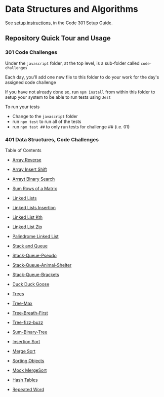 # Data Structures and Algorithms

See [setup instructions](https://codefellows.github.io/setup-guide/code-301/2-code-challenges), in the Code 301 Setup Guide.

## Repository Quick Tour and Usage

### 301 Code Challenges

Under the `javascript` folder, at the top level, is a sub-folder called `code-challenges`

Each day, you'll add one new file to this folder to do your work for the day's assigned code challenge

If you have not already done so, run `npm install` from within this folder to setup your system to be able to run tests using `Jest`

To run your tests

- Change to the `javascript` folder
- run `npm test` to run all of the tests
- run `npm test ##` to only run tests for challenge ## (i.e. 01)

### 401 Data Structures, Code Challenges

Table of Contents
- [Array Reverse](./javascript/arrayReverse/README.md)

- [Array Insert Shift](./javascript/arrayInsertShift/README.md)

- [Arrayt Binary Search](./javascript/arrayBinarySearch/README.md)

- [Sum Rows of a Matrix](./javascript/class-04/README.md)

- [Linked Lists](./javascript/linkedLists/README.md)

- [Linked Lists Insertion](./javascript/linked-list-insertions/README.md)

- [Linked List Kth](./javascript/linked-list-kth/README.md)

- [Linked List Zip](./javascript/linkedListZip/README.md)

- [Palindrome Linked List](./javascript/palindrome/README.md)

- [Stack and Queue](./javascript/stackAndQueue/README.md)

- [Stack-Queue-Pseudo](./javascript/stackQueuePseudo/README.md)

- [Stack-Queue-Animal-Shelter](./javascript/animalShelter/README.md)

- [Stack-Queue-Brackets](./javascript/stackQueueBrackets/README.md)

- [Duck Duck Goose](./javascript/duckDuckGoose/README.md)

- [Trees](./javascript/trees/README.md)

- [Tree-Max](./javascript/tree-max/README.md)

- [Tree-Breath-First](./javascript/tree-breath-first/README.md)

- [Tree-fizz-buzz](./javascript/tree-fizz-buzz/README.md)

- [Sum-Binary-Tree](./javascript/sum-binary-tree/README.md)

- [Insertion Sort](./javascript/sorting/insertion/README.md)

- [Merge Sort](./javascript/sorting/merge/README.md)

- [Sorting Objects](./javascript/sorting/objects/README.md)

- [Mock MergeSort](./javascript/sorting/mockMergeSort/README.md)

- [Hash Tables](./javascript/hashTables/README.md)

- [Repeated Word](./javascript/hashmap-repeated-word/README.md)